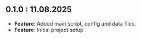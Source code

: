 ## 0.1.0 : 11.08.2025

- **Feature**: Added main script, config and data files.
- **Feature**: Initial project setup.

